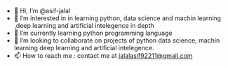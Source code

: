 - 👋 Hi, I’m @asif-jalal
- 👀 I’m interested in in learning python, data science and machin learning ,deep learning and artificial intelegence in depth
- 🌱 I’m currently learning python programming language
- 💞️ I’m looking to collaborate on projects of python data science, machin learning deep learning and artificial intelegence.
- 📫 How to reach me : contact me at jalalasif92211@gmail.com

<!---
asif-jalal/asif-jalal is a ✨ special ✨ repository because its `README.md` (this file) appears on your GitHub profile.
You can click the Preview link to take a look at your changes.
--->
